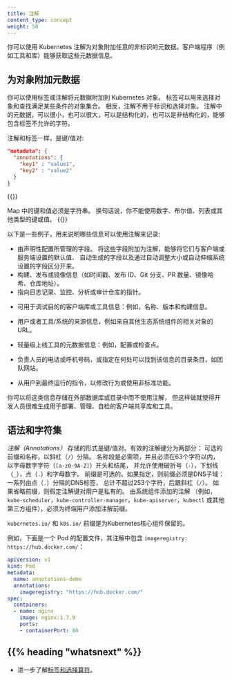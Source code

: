 ```yaml
---
title: 注解
content_type: concept
weight: 50
---
```


<!--
title: Annotations
content_type: concept
weight: 50
-->

<!-- overview -->

<!--
You can use Kubernetes annotations to attach arbitrary non-identifying metadata
to objects. Clients such as tools and libraries can retrieve this metadata.
-->
你可以使用 Kubernetes 注解为对象附加任意的非标识的元数据。客户端程序（例如工具和库）能够获取这些元数据信息。

<!-- body -->
<!--
## Attaching metadata to objects

You can use either labels or annotations to attach metadata to Kubernetes
objects. Labels can be used to select objects and to find
collections of objects that satisfy certain conditions. In contrast, annotations
are not used to identify and select objects. The metadata
in an annotation can be small or large, structured or unstructured, and can
include characters not permitted by labels.

Annotations, like labels, are key/value maps:
-->
## 为对象附加元数据

你可以使用标签或注解将元数据附加到 Kubernetes 对象。
标签可以用来选择对象和查找满足某些条件的对象集合。 相反，注解不用于标识和选择对象。
注解中的元数据，可以很小，也可以很大，可以是结构化的，也可以是非结构化的，能够包含标签不允许的字符。

注解和标签一样，是键/值对:

```json
"metadata": {
  "annotations": {
    "key1" : "value1",
    "key2" : "value2"
  }
}
```

{{<note>}}
<!--
The keys and the values in the map must be strings. In other words, you cannot use
numeric, boolean, list or other types for either the keys or the values.
-->
Map 中的键和值必须是字符串。
换句话说，你不能使用数字、布尔值、列表或其他类型的键或值。
{{</note>}}

<!--
Here are some examples of information that could be recorded in annotations:
-->
以下是一些例子，用来说明哪些信息可以使用注解来记录:

<!--
* Fields managed by a declarative configuration layer. Attaching these fields
  as annotations distinguishes them from default values set by clients or
  servers, and from auto-generated fields and fields set by
  auto-sizing or auto-scaling systems.

* Build, release, or image information like timestamps, release IDs, git branch,
  PR numbers, image hashes, and registry address.

* Pointers to logging, monitoring, analytics, or audit repositories.
-->

* 由声明性配置所管理的字段。
  将这些字段附加为注解，能够将它们与客户端或服务端设置的默认值、
  自动生成的字段以及通过自动调整大小或自动伸缩系统设置的字段区分开来。
* 构建、发布或镜像信息（如时间戳、发布 ID、Git 分支、PR 数量、镜像哈希、仓库地址）。
* 指向日志记录、监控、分析或审计仓库的指针。


<!--
* Client library or tool information that can be used for debugging purposes:
  for example, name, version, and build information.

* User or tool/system provenance information, such as URLs of related objects
  from other ecosystem components.

* Lightweight rollout tool metadata: for example, config or checkpoints.

* Phone or pager numbers of persons responsible, or directory entries that
  specify where that information can be found, such as a team web site.

* Directives from the end-user to the implementations to modify behavior or
  engage non-standard features.
-->
* 可用于调试目的的客户端库或工具信息：例如，名称、版本和构建信息。

* 用户或者工具/系统的来源信息，例如来自其他生态系统组件的相关对象的 URL。

* 轻量级上线工具的元数据信息：例如，配置或检查点。

* 负责人员的电话或呼机号码，或指定在何处可以找到该信息的目录条目，如团队网站。

* 从用户到最终运行的指令，以修改行为或使用非标准功能。

<!--
Instead of using annotations, you could store this type of information in an
external database or directory, but that would make it much harder to produce
shared client libraries and tools for deployment, management, introspection,
and the like.
-->
你可以将这类信息存储在外部数据库或目录中而不使用注解，
但这样做就使得开发人员很难生成用于部署、管理、自检的客户端共享库和工具。

<!--
## Syntax and character set

_Annotations_ are key/value pairs. Valid annotation keys have two segments: an optional prefix and name, separated by a slash (`/`). The name segment is required and must be 63 characters or less, beginning and ending with an alphanumeric character (`[a-z0-9A-Z]`) with dashes (`-`), underscores (`_`), dots (`.`), and alphanumerics between. The prefix is optional. If specified, the prefix must be a DNS subdomain: a series of DNS labels separated by dots (`.`), not longer than 253 characters in total, followed by a slash (`/`).

If the prefix is omitted, the annotation Key is presumed to be private to the user. Automated system components (e.g. `kube-scheduler`, `kube-controller-manager`, `kube-apiserver`, `kubectl`, or other third-party automation) which add annotations to end-user objects must specify a prefix.
-->
## 语法和字符集

_注解（Annotations）_ 存储的形式是键/值对。有效的注解键分为两部分：
可选的前缀和名称，以斜杠（`/`）分隔。 
名称段是必需项，并且必须在63个字符以内，以字母数字字符（`[a-z0-9A-Z]`）开头和结尾，
并允许使用破折号（`-`），下划线（`_`），点（`.`）和字母数字。 
前缀是可选的。如果指定，则前缀必须是DNS子域：一系列由点（`.`）分隔的DNS标签，
总计不超过253个字符，后跟斜杠（`/`）。
如果省略前缀，则假定注解键对用户是私有的。 由系统组件添加的注解
（例如，`kube-scheduler`，`kube-controller-manager`，`kube-apiserver`，`kubectl`
或其他第三方组件），必须为终端用户添加注解前缀。

<!--
The `kubernetes.io/` and `k8s.io/` prefixes are reserved for Kubernetes core components.

For example, here's the configuration file for a Pod that has the annotation `imageregistry: https://hub.docker.com/` :
-->
`kubernetes.io/` 和 `k8s.io/` 前缀是为Kubernetes核心组件保留的。

例如，下面是一个 Pod 的配置文件，其注解中包含 `imageregistry: https://hub.docker.com/`：

```yaml
apiVersion: v1
kind: Pod
metadata:
  name: annotations-demo
  annotations:
    imageregistry: "https://hub.docker.com/"
spec:
  containers:
  - name: nginx
    image: nginx:1.7.9
    ports:
    - containerPort: 80
```

## {{% heading "whatsnext" %}}

<!--
* Learn more about [Labels and Selectors](/docs/concepts/overview/working-with-objects/labels/).
-->
* 进一步了解[标签和选择算符](/zh-cn/docs/concepts/overview/working-with-objects/labels/)。

